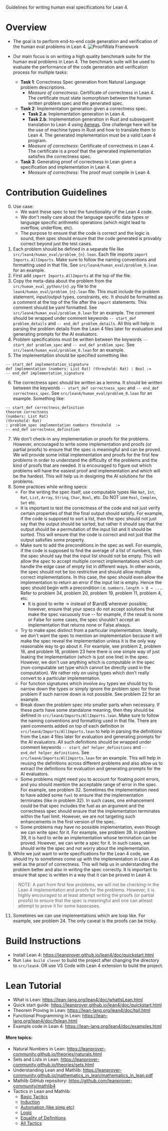 Guidelines for writing human eval specifications for Lean 4.

Overview
===
- The goal  is to perform end-to-end code generation and verification of the human eval problems in Lean 4.
![ProofWala Framework](overview.png)
 - Our main focus is on writing a high quality benchmark suite for the human eval problems in Lean 4. The benchmark suite will be used to evaluate the performance of the code generation and verification process for multiple tasks:
    
     - **Task 1**: Correctness Spec generation from Natural Language problem descriptions.
        - *Measure of correctness*: Certificate of correctness in Lean 4. The certificate must state isomorphism between the human written problem spec and the generated spec.
     - **Task 2**: Implementation generation given a correctness spec.
        - **Task 2.a**: Implementation generation in Lean 4.
        - **Task 2.b**: Implementation generation in Rust and subsequent translation to Lean 4 using [Aeneas](https://github.com/AeneasVerif/aeneas). One challenge here will be the use of machine types in Rust and how to translate them to Lean 4. The generated implementation must be a valid Lean 4 program.
        - *Measure of correctness*: Certificate of correctness in Lean 4. The certificate is a proof that the generated implementation satisfies the correctness spec.
    - **Task 3**: Generating proof of correctness in Lean given a specification and implementation in Lean 4.
        - *Measure of correctness*: The proof must compile in Lean 4.


Contribution Guidelines
===
0. Use case:
    - We want these spec to test the functionality of the Lean 4 code.
    - We don't really care about the language specific data types or language specific arithmetic operations (which might lead to overflow, underflow, etc).
    - The purpose to ensure that the code is correct and the logic is sound, then spec should ensure that the code generated is provably correct beyond just the test cases.
1. Each problem should be defined in a separate file like `src/lean4/human_eval/problem_{n}.lean`. Each file imports `import Imports.AllImports`. Make sure to follow the naming conventions and formatting used in that file. See `src/lean4/human_eval/problem_0.lean` for an example.
2. First add `import Imports.AllImports` at the top of the file.
3. Copy the meta-data about the problem from the `src/human_eval_python/{n}.py` file to the `lean4/human_eval/problem_{n}.lean` file. This must include the problem statement, input/output types, constraints, etc. It should be formatted as a comment at the top of the file after the `import` statements. This comment should be yaml formatted. See `src/lean4/human_eval/problem_0.lean` for an example. The comment should be wrapped under comment keywords `-- start_def problem_details` and `-- end_def problem_details`. All this will help in parsing the problem details from the Lean 4 files later for evaluation and generating prompts for the AI evaluators.
4. Problem specifications must be written between the keywords `-- start_def problem_spec` and `-- end_def problem_spec`. See `src/lean4/human_eval/problem_0.lean` for an example.
5. The implementation should be specified something like:
```lean
-- start_def implementation_signature
def implementation (numbers: List Rat) (threshold: Rat) : Bool :=
-- end_def implementation_signature
```
6. The correctness spec should be written as a lemma. It should be written between the keywords `-- start_def correctness_spec` and `-- end_def correctness_spec`. See `src/lean4/human_eval/problem_0.lean` for an example. Something like:
```lean
-- start_def correctness_definition
theorem correctness
(numbers: List Rat)
(threshold: Rat)
: problem_spec implementation numbers threshold  :=
-- end_def correctness_definition
```
7. We don't check-in any implementation or proofs for the problems. However, encouraged to write some implementation and proofs (or partial proofs) to ensure that the spec is meaningful and can be proved. We will provide some initial implementation and proofs for the first few problems in order to understand the difficulty of the problems and the kind of proofs that are needed. It is encouraged to figure out which problems will have the easiest proof and implementation and which will be the hardest. This will help us in designing the AI solutions for the problems.
8. Some practices while writing specs:
    - For the writing the spec itself, use computable types like `Nat`, `Int`, `Rat`, `List`, `Array`, `String`, `Char`, `Bool`, etc. Do NOT use `Real`, `Complex`, `Set` etc. 
    - It is important to test the correctness of the code and not just verify certain properties of that the final output should satisfy. For example, if the code is supposed to sort a list, then the spec should not just say that the output should be sorted, but rather it should say that the output should be a permutation of the input list and it should be sorted. This will ensure that the code is correct and not just that the output satisfies some property.
    - Make sure to add the preconditions in the spec as well. For example, if the code is supposed to find the average of a list of numbers, then the spec should say that the input list should not be empty. This will allow the spec to accept multiple correct implementations which can handle the edge case of empty list in different ways. In other words, the spec should not be too restrictive and should allow multiple correct implementations. In this case, the spec should even allow the implementation to return an error if the input list is empty. Hence the spec should begin with a precondition i.e. `numbers.length > 0 → ...`. Refer to problem 34, problem 20, problem 19, problem 11, problem 4, etc.
        - It is good to write → instead of $\and$ wherever possible; however, ensure that your specs do not accept solutions that make the spec vacuously true -- for example, if the result is none or False for some cases, the spec shouldn't accept an implementation that returns none or False always.
    - Try to make spec distinct from a particular implementation. Ideally, we don't want the spec to mention an implementation because it will make the spec reveal the implementation unless it is the only way reasonable way to go about it. For example, see problem 2, problem 16, and problem 18, problem 23 here there is one simple way of just leaking the implementation (which is just one line) in the spec. However, we don't use anything which is computable in the spec (non-computable set type which cannot be directly used in the computation). We rather rely on using types which don't really convert to a particular implementation.
    - For function signatures which involve `Any` types we should try to narrow down the types or simply ignore the problem spec for those problem if such narrow down is not possible. See problem 22 for an example.
    - Break down the problem spec into smaller parts when necessary. If these parts have some standalone meaning, then they should be defined in `src/lean4/Imports/AllImports.lean`. Make sure to follow the naming conventions and formatting used in that file. There are yaml comments added on top of each definition in `src/lean4/Imports/AllImports.lean` to help in parsing the definitions from the Lean 4 files later for evaluation and generating prompts for the AI evaluators. All such definitions should be wrapped under comment keywords `-- start_def helper_definitions` and `-- end_def helper_definitions`. See `src/lean4/Imports/AllImports.lean` for an example. This will help in reusing the definitions across different problems and also allow us to extract the definitions for evaluation and generating prompts for the AI evaluators.
    - Some problems might need you to account for floating point errors, and you should mention the acceptable range of error in the spec. For example, see problem 32. Sometimes the implementation need to have added some `fuel` to ensure that the implementation terminates (like in problem 32). In such cases, one enhancement could be that spec includes the fuel as an argument and the correctness spec should ensure that the implementation terminates within the fuel limit. However, we are not targeting such enhancements in the first version of the spec.
    - Some problems may have no possible implementation, even though we can write spec for it. For example, see problem 39. In problem 39, it is hard to write an implementation whose termination can be proved. However, we can write a spec for it. In such cases, we should write the spec and not worry about the implementation.
10. While we just want to write specifications for the Lean 4 code, we should try to sometimes come up with the implementation in Lean 4 as well as the proof of correctness. This will help us in understanding the problem better and also in writing the spec correctly. It is important to ensure that spec is written in a way that it can be proved in Lean 4. 
>NOTE: A part from first few problems, we will not be checking-in the Lean 4 implementation and proofs for the problems. However, it is highly encouraged to at least attempt writing the proofs (or partial proofs) to ensure that the spec is meaningful and one can atleast attempt to prove it for some basecases.
11. Sometimes we can use implementations which are loop like. For example, see problem 24. The only caveat is the proofs can be tricky.


Build Instructions
===
- Install Lean 4: https://leanprover.github.io/lean4/doc/quickstart.html
- Run `lake build clever` to build the project after changing the directory to `src/lean4`. OR use VS Code with Lean 4 extension to build the project.

Lean Tutorial
===
- What is Lean: https://lean-lang.org/lean4/doc/whatIsLean.html
- Quick start guide: https://leanprover.github.io/lean4/doc/quickstart.html
- Theorem Proving in Lean: https://lean-lang.org/lean4/doc/tpil.html
- Functional Programming in Lean: https://lean-lang.org/lean4/doc/fplean.html
- Example code in Lean 4: https://lean-lang.org/lean4/doc/examples.html

#### More topics:
- Natural Numbers in Lean: https://leanprover-community.github.io/theories/naturals.html
- Sets and Lists in Lean: https://leanprover-community.github.io/theories/sets.html
- Understanding Lean and Mathlib: https://leanprover-community.github.io/mathematics_in_lean/mathematics_in_lean.pdf
- Mathlib GitHub repository: https://github.com/leanprover-community/mathlib4
- Tactics in Lean and Mathlib:
    - [Basic Tacitcs](https://leanprover-community.github.io/mathlib-manual/html-multi/Tactics/Basic-tactics-___-assumptions/#Mathlib-Manual--Tactics--Basic-tactics-___-assumptions)
    - [Induction](https://leanprover-community.github.io/mathlib-manual/html-multi/Tactics/Induction-___-case-distinction/#Mathlib-Manual--Tactics--Induction-___-case-distinction)
    - [Automation (like simp etc)](https://leanprover-community.github.io/mathlib-manual/html-multi/Tactics/Automation/#Mathlib-Manual--Tactics--Automation)
    - [Logic](https://leanprover-community.github.io/mathlib-manual/html-multi/Tactics/Logic/#Mathlib-Manual--Tactics--Logic)
    - [Equality of Definitions](https://leanprover-community.github.io/mathlib-manual/html-multi/Tactics/Definitional-equality/#Mathlib-Manual--Tactics--Definitional-equality)
    - [All Tactics](https://leanprover-community.github.io/mathlib-manual/html-multi/)
